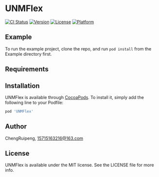 # UNMFlex

[![CI Status](https://img.shields.io/travis/ChengRuipeng/UNMFlex.svg?style=flat)](https://travis-ci.org/ChengRuipeng/UNMFlex)
[![Version](https://img.shields.io/cocoapods/v/UNMFlex.svg?style=flat)](https://cocoapods.org/pods/UNMFlex)
[![License](https://img.shields.io/cocoapods/l/UNMFlex.svg?style=flat)](https://cocoapods.org/pods/UNMFlex)
[![Platform](https://img.shields.io/cocoapods/p/UNMFlex.svg?style=flat)](https://cocoapods.org/pods/UNMFlex)

## Example

To run the example project, clone the repo, and run `pod install` from the Example directory first.

## Requirements

## Installation

UNMFlex is available through [CocoaPods](https://cocoapods.org). To install
it, simply add the following line to your Podfile:

```ruby
pod 'UNMFlex'
```

## Author

ChengRuipeng, 15715163216@163.com

## License

UNMFlex is available under the MIT license. See the LICENSE file for more info.
